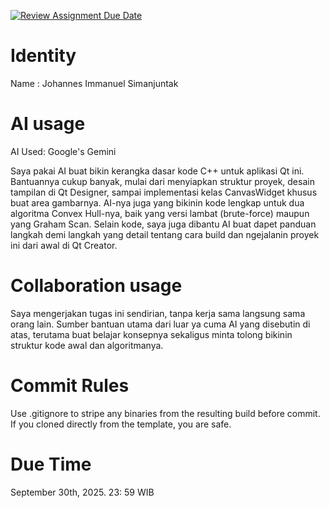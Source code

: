 [![Review Assignment Due Date](https://classroom.github.com/assets/deadline-readme-button-22041afd0340ce965d47ae6ef1cefeee28c7c493a6346c4f15d667ab976d596c.svg)](https://classroom.github.com/a/1PRAkQnI)
# Identity
Name : Johannes Immanuel Simanjuntak

# AI usage
AI Used: Google's Gemini

Saya pakai AI buat bikin kerangka dasar kode C++ untuk aplikasi Qt ini. Bantuannya cukup banyak, mulai dari menyiapkan struktur proyek, desain tampilan di Qt Designer, sampai implementasi kelas CanvasWidget khusus buat area gambarnya. AI-nya juga yang bikinin kode lengkap untuk dua algoritma Convex Hull-nya, baik yang versi lambat (brute-force) maupun yang Graham Scan. Selain kode, saya juga dibantu AI buat dapet panduan langkah demi langkah yang detail tentang cara build dan ngejalanin proyek ini dari awal di Qt Creator.

# Collaboration usage
Saya mengerjakan tugas ini sendirian, tanpa kerja sama langsung sama orang lain. Sumber bantuan utama dari luar ya cuma AI yang disebutin di atas, terutama buat belajar konsepnya sekaligus minta tolong bikinin struktur kode awal dan algoritmanya. 

# Commit Rules
Use .gitignore to stripe any binaries from the resulting build before commit.  If you cloned directly from the template, you are safe. 

# Due Time
September 30th, 2025. 23: 59 WIB

